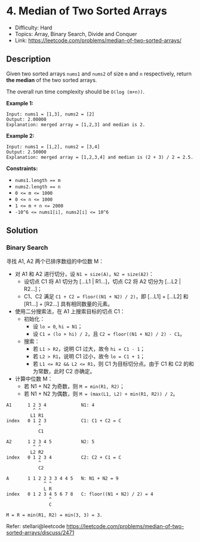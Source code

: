 # 4. Median of Two Sorted Arrays

- Difficulty: Hard
- Topics: Array, Binary Search, Divide and Conquer
- Link: https://leetcode.com/problems/median-of-two-sorted-arrays/

## Description

Given two sorted arrays `nums1` and `nums2` of size `m` and `n` respectively, return **the median** of the two sorted arrays.

The overall run time complexity should be `O(log (m+n))`.

**Example 1:**

```
Input: nums1 = [1,3], nums2 = [2]
Output: 2.00000
Explanation: merged array = [1,2,3] and median is 2.
```

**Example 2:**

```
Input: nums1 = [1,2], nums2 = [3,4]
Output: 2.50000
Explanation: merged array = [1,2,3,4] and median is (2 + 3) / 2 = 2.5.
```

**Constraints:**

- `nums1.length == m`
- `nums2.length == n`
- `0 <= m <= 1000`
- `0 <= n <= 1000`
- `1 <= m + n <= 2000`
- `-10^6 <= nums1[i], nums2[i] <= 10^6`

## Solution

### Binary Search

寻找 A1, A2 两个已排序数组的中位数 M：

- 对 A1 和 A2 进行切分，设 `N1 = size(A)`，`N2 = size(A2)`：
  - 设切点 C1 将 A1 切分为 [...L1 | R1...]，切点 C2 将 A2 切分为 [...L2 | R2...]；
  - C1、C2 满足 `C1 + C2 = floor((N1 + N2) / 2)`，即 [...L1] + [...L2] 和 [R1...] + [R2...] 具有相同数量的元素。
- 使用二分搜索法，在 A1 上搜索目标的切点 C1：
  - 初始化：
    - 设 `lo = 0`, `hi = N1`；
    - 设 `C1 = (lo + hi) / 2`，且 `C2 = floor((N1 + N2) / 2) - C1`。
  - 搜索：
    - 若 `L1 > R2`，说明 C1 过大，故令 `hi = C1 - 1`；
    - 若 `L2 > R1`，说明 C1 过小，故令 `lo = C1 + 1`；
    - 若 `L1 <= R2 && L2 <= R1`，则 C1 为目标切分点。由于 C1 和 C2 的和为常数，此时 C2 亦确定。
- 计算中位数 M：
  - 若 N1 + N2 为奇数，则 `M = min(R1, R2)`；
  - 若 N1 + N2 为偶数，则 `M = (max(L1, L2) + min(R1, R2)) / 2`。

```shell
A1      1 2 3 4             N1: 4
          ^ ^
         L1 R1
index   0 1 2 3             C1: C1 + C2 = C
            ^
            C1

A2      1 2 3 4 5           N2: 5
          ^ ^
         L2 R2
index   0 1 2 3 4           C2: C2 + C1 = C
            ^
            C2

A       1 1 2 2 3 3 4 4 5   N: N1 + N2 = 9
              ^ ^
              L R
index   0 1 2 3 4 5 6 7 8   C: floor((N1 + N2) / 2) = 4
                ^
                C

M = R = min(R1, R2) = min(3, 3) = 3.

```

Refer: stellari@leetcode https://leetcode.com/problems/median-of-two-sorted-arrays/discuss/2471
